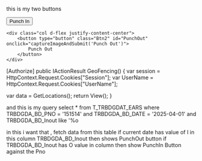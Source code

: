 this is my two buttons 
<div class="row mt-5 form-group">
    <div class="col d-flex justify-content-center mb-4">
        <button type="button" class="Btn" id="PunchIn" onclick="captureImageAndSubmit('Punch In')">
            Punch In
        </button>
    </div>

    <div class="col d-flex justify-content-center">
        <button type="button" class="Btn2" id="PunchOut" onclick="captureImageAndSubmit('Punch Out')">
            Punch Out
        </button>
    </div>
</div>


[Authorize]
public IActionResult GeoFencing()
 {
 var session = HttpContext.Request.Cookies["Session"];
 var UserName = HttpContext.Request.Cookies["UserName"];

           
  var data = GetLocations();
  return View();
  }

and this is my query 
select * from T_TRBDGDAT_EARS where TRBDGDA_BD_PNO = '151514' and TRBDGDA_BD_DATE = '2025-04-01' and TRBDGDA_BD_Inout like '%o

in this i want that , fetch data from this table if current date has value of I in this column TRBDGDA_BD_Inout then shows PunchOut button if TRBDGDA_BD_Inout has O value in column then show PunchIn Button against the Pno
